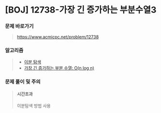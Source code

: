 # [BOJ] 12738-가장 긴 증가하는 부분수열3

### 문제 바로가기

>  https://www.acmicpc.net/problem/12738

### 알고리즘

> - [이분 탐색](https://www.acmicpc.net/problem/tag/12)
> - [가장 긴 증가하는 부분 수열: O(n log n)](https://www.acmicpc.net/problem/tag/43)

### 문제 풀이 및 주의

> #### 시간초과
>
> 이분탐색 방법 사용 

